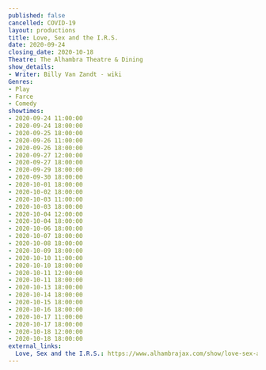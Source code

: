 ```yaml
---
published: false
cancelled: COVID-19
layout: productions
title: Love, Sex and the I.R.S.
date: 2020-09-24
closing_date: 2020-10-18
Theatre: The Alhambra Theatre & Dining
show_details:
- Writer: Billy Van Zandt - wiki
Genres: 
- Play
- Farce
- Comedy
showtimes:
- 2020-09-24 11:00:00
- 2020-09-24 18:00:00
- 2020-09-25 18:00:00
- 2020-09-26 11:00:00
- 2020-09-26 18:00:00
- 2020-09-27 12:00:00
- 2020-09-27 18:00:00
- 2020-09-29 18:00:00
- 2020-09-30 18:00:00
- 2020-10-01 18:00:00
- 2020-10-02 18:00:00
- 2020-10-03 11:00:00
- 2020-10-03 18:00:00
- 2020-10-04 12:00:00
- 2020-10-04 18:00:00
- 2020-10-06 18:00:00
- 2020-10-07 18:00:00
- 2020-10-08 18:00:00
- 2020-10-09 18:00:00
- 2020-10-10 11:00:00
- 2020-10-10 18:00:00
- 2020-10-11 12:00:00
- 2020-10-11 18:00:00
- 2020-10-13 18:00:00
- 2020-10-14 18:00:00
- 2020-10-15 18:00:00
- 2020-10-16 18:00:00
- 2020-10-17 11:00:00
- 2020-10-17 18:00:00
- 2020-10-18 12:00:00
- 2020-10-18 18:00:00
external_links:
  Love, Sex and the I.R.S.: https://www.alhambrajax.com/show/love-sex-and-the-irs/
---
```

